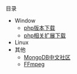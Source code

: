 目录

- Window
  - [php版本下载](http://windows.php.net/download/)
  - [php相关扩展下载](https://pecl.php.net/package-stats.php)
- Linux
- 其他
  - [MongoDB中文社区](http://www.mongoing.com)
  - [FFmpeg](http://ffmpeg.org/)
 